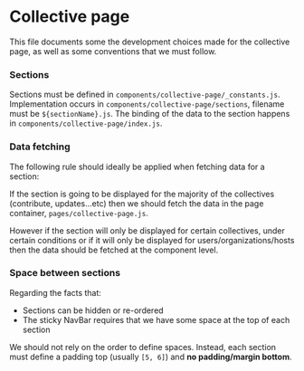 # Collective page

This file documents some the development choices made for the collective page, as well
as some conventions that we must follow.

### Sections

Sections must be defined in `components/collective-page/_constants.js`.
Implementation occurs in `components/collective-page/sections`, filename must be `${sectionName}.js`.
The binding of the data to the section happens in `components/collective-page/index.js`.

### Data fetching

The following rule should ideally be applied when fetching data for a section:

If the section is going to be displayed for the majority of the collectives (contribute, updates...etc)
then we should fetch the data in the page container, `pages/collective-page.js`.

However if the section will only be displayed for certain collectives, under certain conditions or
if it will only be displayed for users/organizations/hosts then the data should be fetched at the component
level.

### Space between sections

Regarding the facts that:

- Sections can be hidden or re-ordered
- The sticky NavBar requires that we have some space at the top of each section

We should not rely on the order to define spaces. Instead, each section must define a padding top
(usually `[5, 6]`) and **no padding/margin bottom**.
